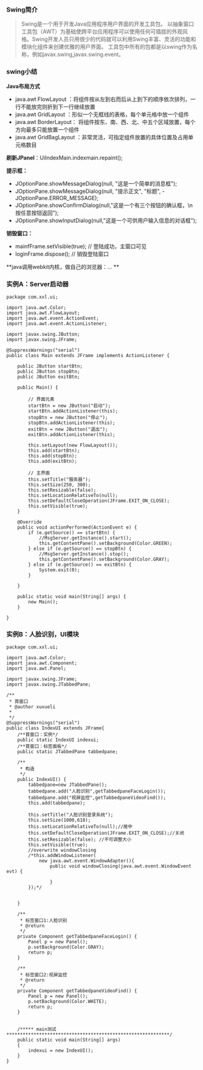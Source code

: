 ### Swing简介
> Swing是一个用于开发Java应用程序用户界面的开发工具包。
以抽象窗口工具包（AWT）为基础使跨平台应用程序可以使用任何可插拔的外观风格。Swing开发人员只用很少的代码就可以利用Swing丰富、灵活的功能和模块化组件来创建优雅的用户界面。 工具包中所有的包都是以swing作为名称，例如javax.swing,javax.swing.event。


### swing小结
**Java布局方式**
- java.awt FlowLayout ：将组件按从左到右而后从上到下的顺序依次排列，一行不能放完则折到下一行继续放置
- java.awt GridLayout ：形似一个无框线的表格，每个单元格中放一个组件
- java.awt BorderLayout： 将组件按东、南、西、北、中五个区域放置，每个方向最多只能放置一个组件
- java.awt GridBagLayout ：非常灵活，可指定组件放置的具体位置及占用单元格数目

**刷新JPanel**：UiIndexMain.indexmain.repaint();

**提示框：**
- JOptionPane.showMessageDialog(null, "这是一个简单的消息框");
- JOptionPane.showMessageDialog(null, "提示正文", "标题", - JOptionPane.ERROR_MESSAGE);
- JOptionPane.showConfirmDialog(null,"这是一个有三个按钮的确认框，\n按任意按钮返回");
- JOptionPane.showInputDialog(null,"这是一个可供用户输入信息的对话框");

**销毁窗口：**
- mainfFrame.setVisible(true);    // 登陆成功，主窗口可见
- loginFrame.dispose();    // 销毁登陆窗口

**java调用webkit内核，做自己的浏览器：... **

### 实例A：Server启动器
```
package com.xxl.ui;

import java.awt.Color;
import java.awt.FlowLayout;
import java.awt.event.ActionEvent;
import java.awt.event.ActionListener;

import javax.swing.JButton;
import javax.swing.JFrame;

@SuppressWarnings("serial")
public class Main extends JFrame implements ActionListener {
	
	public JButton startBtn;
	public JButton stopBtn;
	public JButton exitBtn;
	
	public Main() {
		
		// 界面元素
		startBtn = new JButton("启动");
		startBtn.addActionListener(this);
		stopBtn = new JButton("停止");
		stopBtn.addActionListener(this);
		exitBtn = new JButton("退出");
		exitBtn.addActionListener(this);
		
		this.setLayout(new FlowLayout());
		this.add(startBtn);
		this.add(stopBtn);
		this.add(exitBtn);
		
		// 主界面
		this.setTitle("服务器");
		this.setSize(250, 300);
		this.setResizable(false);
		this.setLocationRelativeTo(null);
		this.setDefaultCloseOperation(JFrame.EXIT_ON_CLOSE);  
		this.setVisible(true);
	}
	
	@Override
	public void actionPerformed(ActionEvent e) {
		if (e.getSource() == startBtn) {
			//MsgServer.getInstance().start();
			this.getContentPane().setBackground(Color.GREEN);
		} else if (e.getSource() == stopBtn) {
			//MsgServer.getInstance().stop();
			this.getContentPane().setBackground(Color.GRAY);
		} else if (e.getSource() == exitBtn) {
			System.exit(0);
		}
		
	}

	public static void main(String[] args) {
		new Main();
	}

}

```

### 实例B：人脸识别，UI模块

```
package com.xxl.ui;

import java.awt.Color;
import java.awt.Component;
import java.awt.Panel;

import javax.swing.JFrame;
import javax.swing.JTabbedPane;

/**
 * 首窗口
 * @author xuxueli
 *
 */
@SuppressWarnings("serial")
public class IndexUI extends JFrame{
	/**首窗口：实例*/
	public static IndexUI indexui;
	/**首窗口：标签面板*/
	public static JTabbedPane tabbedpane;
	
	/**
	 * 构造
	 */
	public IndexUI() {
		tabbedpane=new JTabbedPane();
		tabbedpane.add("人脸识别",getTabbedpaneFaceLogin());
		tabbedpane.add("视屏监控",getTabbedpaneVideoFind());
		this.add(tabbedpane);
		
		this.setTitle("人脸识别登录系统");
		this.setSize(1000,618);
		this.setLocationRelativeTo(null);//居中
		this.setDefaultCloseOperation(JFrame.EXIT_ON_CLOSE);//关闭
		this.setResizable(false); //不可调整大小
		this.setVisible(true);
		//overwrite windowClosing
		/*this.addWindowListener(
			new java.awt.event.WindowAdapter(){
				public void windowClosing(java.awt.event.WindowEvent evt) {
					
				}
		});*/

	
	}
	
	/**
	 * 标签窗口1:人脸识别
	 * @return
	 */
	private Component getTabbedpaneFaceLogin() {
		Panel p = new Panel();
		p.setBackground(Color.GRAY);
		return p;
	}

	/**
	 * 标签窗口2:视屏监控
	 * @return
	 */
	private Component getTabbedpaneVideoFind() {
		Panel p = new Panel();
		p.setBackground(Color.WHITE);
		return p;
	}
	

	/***** main测试 ************************************************************/
	public static void main(String[] args) 
	{
		indexui = new IndexUI();
	}
}

```
